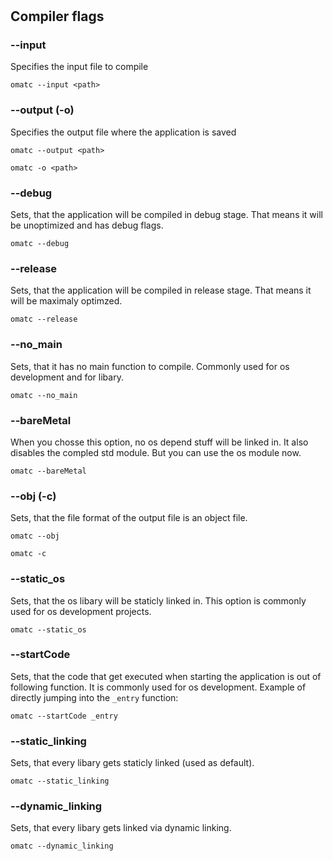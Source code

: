 # 
## Compiler flags

### --input 
Specifies the input file to compile
```
omatc --input <path>
```

### --output (-o)
Specifies the output file where the application is saved
```
omatc --output <path>
```
```
omatc -o <path>
```

### --debug
Sets, that the application will be compiled in debug stage.
That means it will be unoptimized and has debug flags.
```
omatc --debug
```

### --release
Sets, that the application will be compiled in release stage.
That means it will be maximaly optimzed.
```
omatc --release
```

### --no_main
Sets, that it has no main function to compile.
Commonly used for os development and for libary.
```
omatc --no_main
```

### --bareMetal
When you chosse this option, no os depend stuff will be linked in.
It also disables the compled std module.
But you can use the os module now.
```
omatc --bareMetal
```

### --obj   (-c)
Sets, that the file format of the output file is an object file.
```
omatc --obj
```
```
omatc -c
```

### --static_os
Sets, that the os libary will be staticly linked in.
This option is commonly used for os development projects.
```
omatc --static_os
```

### --startCode
Sets, that the code that get executed when starting the application is out of following function.
It is commonly used for os development.
Example of directly jumping into the <code>_entry</code> function:
```
omatc --startCode _entry
```

### --static_linking
Sets, that every libary gets staticly linked (used as default).
```
omatc --static_linking
```

### --dynamic_linking
Sets, that every libary gets linked via dynamic linking.
```
omatc --dynamic_linking
```
